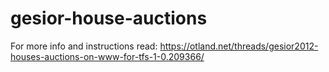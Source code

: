 # gesior-house-auctions

For more info and instructions read: https://otland.net/threads/gesior2012-houses-auctions-on-www-for-tfs-1-0.209366/
